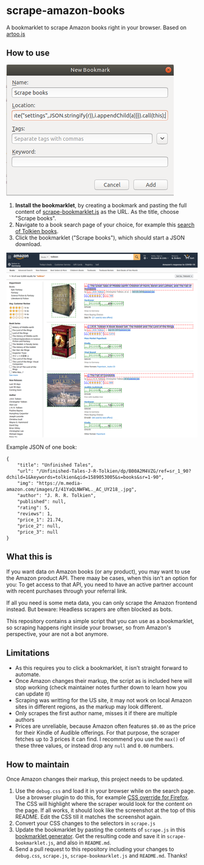 scrape-amazon-books
===

A bookmarklet to scrape Amazon books right in your browser. Based on [artoo.js](https://medialab.github.io/artoo/)

## How to use

![Create a bookmark](img/screenshot-bookmark.png?raw=true "Screenshot")

1. **Install the bookmarklet**, by creating a bookmark and pasting the full content of [scrape-bookmarklet.js](scrape-bookmarklet.js) as the URL. As the title, choose "Scrape books".
2. Navigate to a book search page of your choice, for example this [search of Tolkien books](https://www.amazon.com/s?k=tolkien&i=stripbooks-intl-ship&ref=nb_sb_noss_1).
3. Click the bookmarklet ("Scrape books"), which should start a JSON download.

![What the scraper will fetch](img/screenshot-debug.png?raw=true "Screenshot")

Example JSON of one book:

```
{
    "title": "Unfinished Tales",
    "url": "/Unfinished-Tales-J-R-Tolkien/dp/B00A2M4VZG/ref=sr_1_90?dchild=1&keywords=tolkien&qid=1589053005&s=books&sr=1-90",
    "img": "https://m.media-amazon.com/images/I/41YaQLNWFWL._AC_UY218_.jpg",
    "author": "J. R. R. Tolkien",
    "published": null,
    "rating": 5,
    "reviews": 1,
    "price_1": 21.74,
    "price_2": null,
    "price_3": null
}
```

## What this is

If you want data on Amazon books (or any product), you may want to use the Amazon product API. There maay be cases, when this isn't an option for you: To get access to that API, you need to have an active partner account with recent purchases through your referral link.

If all you need is some meta data, you can only scrape the Amazon frontend instead. But beware: Headless scrapers are often blocked as bots.

This repository contains a simple script that you can use as a bookmarklet, so scraping happens right inside your browser, so from Amazon's perspective, your are not a bot anymore.

## Limitations

- As this requires you to click a bookmarklet, it isn't straight forward to automate.
- Once Amazon changes their markup, the script as is included here will stop working (check maintainer notes further down to learn how you can update it)
- Scraping was writting for the US site, it may not work on local Amazon sites in different regions, as the markup may look different.
- Only scrapes the first author name,  misses it if there are multiple authors
- Prices are unreliable, because Amazon often features `$0.00` as the price for their Kindle of Audible offerings. For that purpose, the scraper fetches up to 3 prices it can find. I recommend you use the `max()` of these three values, or instead drop any `null` and `0.00` numbers.

## How to maintain

Once Amazon changes their markup, this project needs to be updated.

1. Use the `debug.css` and load it in your browser while on the search page. Use a browser plugin to do this, for example [CSS override for Firefox](https://addons.mozilla.org/de/firefox/addon/css-override/). The CSS will highlight where the scraper would look for the content on the page. If all works, it should look like the screenshot at the top of this README. Edit the CSS till it matches the screenshot again.
2. Convert your CSS changes to the selectors in `scrape.js`
3. Update the bookmarklet by pasting the contents of `scrape.js` in this [bookmarklet generator](https://medialab.github.io/artoo/generator/). Get the resulting code and save it in `scrape-bookmarklet.js`, and also in `README.md`.
4. Send a pull request to this repository including your changes to `debug.css`, `scrape.js`, `scrape-bookmarklet.js` and `README.md`. Thanks!